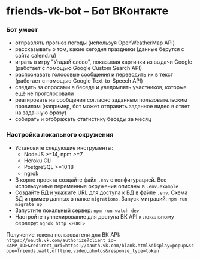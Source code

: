 # friends-vk-bot &ndash; Бот ВКонтакте

### Бот умеет
- отправлять прогноз погоды (используя OpenWeatherMap API)
- рассказывать о том, какие сегодня праздники (данные берутся с сайта calend.ru)
- играть в игру "Угадай слово", показывая картинки из выдачи Google (работает с помощью Google Custom Search API)
- распознавать голосовые сообщения и переводить их в текст (работает с помощью Google Text-to-Speech API)
- следить за опросами в беседе и уведомлять участников, которые ещё не проголосовали
- реагировать на сообщения согласно заданным пользовательским правилам (например, бот может отправить заданное видео в ответ на заданную фразу)
- собирать и отображать статистику беседы за месяц 

### Настройка локального окружения

- Установите следующие инструменты:
  - NodeJS >=14, npm >=7
  - Heroku CLI
  - PostgreSQL >=10.18
  - ngrok
- В корне проекта создайте файл `.env` с конфигурацией. Все используемые переменные окружения описаны в `.env.example`
- Создайте БД и укажите URL для доступа к БД в файле `.env`. Схема БД и пример данных в папке `migrations`. Запуск миграций: `npm run migrate up`
- Запустите локальный сервер: ```npm run watch dev```
- Настройте туннелирование для доступа ВК API к локальному серверу: ```ngrok http <PORT>```

Получение токена пользователя для ВК API: `https://oauth.vk.com/authorize?client_id=<APP_ID>&redirect_uri=https://oauth.vk.com/blank.html&display=popup&scope=friends,wall,offline,video,photos&response_type=token`
